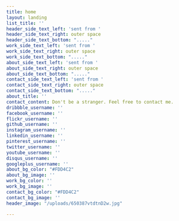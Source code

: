 ```yaml
---
title: home
layout: landing
list_title: ''
header_side_text_left: 'sent from '
header_side_text_right: outer space
header_side_text_bottom: "....."
work_side_text_left: 'sent from '
work_side_text_right: outer space
work_side_text_bottom: "....."
about_side_text_left: 'sent from '
about_side_text_right: outer space
about_side_text_bottom: "....."
contact_side_text_left: 'sent from '
contact_side_text_right: outer space
contact_side_text_bottom: "....."
about_title: ''
contact_content: Don't be a stranger. Feel free to contact me.
dribbble_username: ''
facebook_username: ''
flickr_username: ''
github_username: ''
instagram_username: ''
linkedin_username: ''
pinterest_username: ''
twitter_username: ''
youtube_username: ''
disqus_username: ''
googleplus_username: ''
about_bg_color: "#FDD4C2"
about_bg_image: ''
work_bg_color: ''
work_bg_image: ''
contact_bg_color: "#FDD4C2"
contact_bg_image: ''
header_image: "/uploads/650387vtdtnD2w.jpg"

---
```

